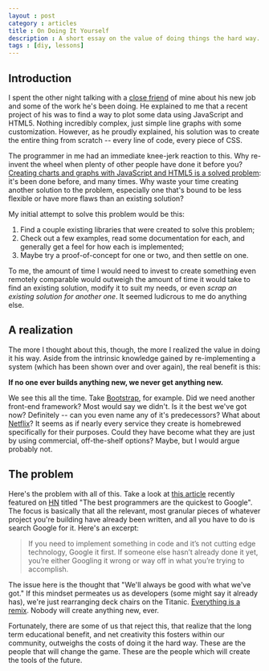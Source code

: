 ```yaml
---
layout : post
category : articles
title : On Doing It Yourself
description : A short essay on the value of doing things the hard way.
tags : [diy, lessons]
---
```


## Introduction
I spent the other night talking with a [close friend](http://ryanhinkel.com/) of
mine about his new job and some of the work he's been doing. He explained to me
that a recent project of his was to find a way to plot some data using
JavaScript and HTML5. Nothing incredibly complex, just simple line graphs with
some customization. However, as he proudly explained, his solution was to create
the entire thing from scratch -- every line of code, every piece of CSS.

The programmer in me had an immediate knee-jerk reaction to this. Why re-invent
the wheel when plenty of other people have done it before you? [Creating charts
and graphs with JavaScript and HTML5 is a solved
problem](http://www.chartjs.org/): it's been done before, and many times. Why
waste your time creating another solution to the problem, especially one that's
bound to be less flexible or have more flaws than an existing solution?

My initial attempt to solve this problem would be this:
1. Find a couple existing libraries that were created to solve this problem;
2. Check out a few examples, read some documentation for each, and generally get
a feel for how each is implemented;
3. Maybe try a proof-of-concept for one or two, and then settle on one.

To me, the amount of time I would need to invest to create something even
remotely comparable would outweigh the amount of time it would take to find an
existing solution, modify it to suit my needs, or even *scrap an existing
solution for another one*. It seemed ludicrous to me do anything else.

## A realization
The more I thought about this, though, the more I realized the value in doing it
his way. Aside from the intrinsic knowledge gained by re-implementing a system
(which has been shown over and over again), the real benefit is this:

**If no one ever builds anything new, we never get anything new.**

We see this all the time. Take
[Bootstrap](https://github.com/twitter/bootstrap), for example. Did we need
another front-end framework? Most would say we didn't. Is it the best we've got now?
Definitely -- can you even name any of it's predecessors? What about
[Netflix](https://github.com/Netflix/)? It seems as if nearly every service they
create is homebrewed specifically for their purposes. Could they have become
what they are just by using commercial, off-the-shelf options? Maybe, but I
would argue probably not.

## The problem
Here's the problem with all of this. Take a look at [this
article](https://news.ycombinator.com/) recently
featured on [HN](https://news.ycombinator.com/) titled "The best
programmers are the quickest to Google". The focus is basically that all
the relevant, most granular pieces of whatever project you're building have
already been written, and all you have to do is search Google for it. Here's an
excerpt:

> If you need to implement something in code and it’s not cutting edge
> technology, Google it first. If someone else hasn’t already done it yet,
> you’re either Googling it wrong or way off in what you’re trying to
> accomplish.

The issue here is the thought that "We'll always be good with what we've
got." If this mindset permeates us as developers (some might say it
already has), we're just rearranging deck chairs on the Titanic. [Everything is
a remix](https://vimeo.com/14912890). Nobody will create anything new, ever.

Fortunately, there are some of us that reject this, that realize that the long
term educational benefit, and net creativity this fosters within our community,
outweighs the costs of doing it the hard way. These are the people that will
change the game. These are the people which will create the tools of the future.
